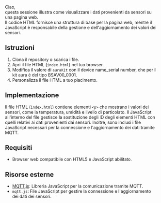 Ciao,<br>
questa sessione illustra come  visualizzare i dati provenienti da sensori su una pagina web. <br>
Il codice HTML fornisce una struttura di base per la pagina web, mentre il JavaScript è responsabile della gestione e dell'aggiornamento dei valori dei sensori.

## Istruzioni

1. Clona il repository o scarica i file.
2. Apri il file HTML (`index.html`) nel tuo browser.
3. Modifica il valore di `auraKit` con il device name_serial number, che per il kit aura è del tipo BSAV00_0001.
4. Personalizza il file HTML a tuo piacimento.

## Implementazione

Il file HTML (`index.html`) contiene elementi `<p>` che mostrano i valori dei sensori, come la temperatura, umidità e livello di particolato.
Il JavaScript all'interno del file gestisce la sostituzione degli ID degli elementi HTML con quelli relativi ai dati provenienti dai sensori. Inoltre, sono inclusi i file JavaScript necessari per la connessione e l'aggiornamento dei dati tramite MQTT.

## Requisiti

- Browser web compatibile con HTML5 e JavaScript abilitato.

## Risorse esterne

- [MQTT.js](https://cdnjs.cloudflare.com/ajax/libs/mqtt/4.2.7/mqtt.min.js): Libreria JavaScript per la comunicazione tramite MQTT.
- `mqtt.js`: File JavaScript per gestire la connessione e l'aggiornamento dei dati dei sensori.
